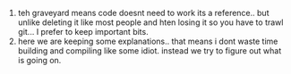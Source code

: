 1. teh graveyard means code doesnt need to work its a reference.. but unlike deleting it like most people and hten losing it so you have to trawl git... I prefer to keep important bits.
2. here we are keeping some explanations.. that means i dont waste time building and compiling like some idiot. instead we try to figure out what is going on.
